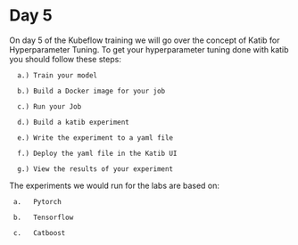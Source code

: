 # Day 5


On day 5 of the Kubeflow training we will go over the concept of Katib for Hyperparameter Tuning. To get your hyperparameter tuning done with katib you should follow these steps:
      
      a.) Train your model
      
      b.) Build a Docker image for your job
      
      c.) Run your Job
      
      d.) Build a katib experiment

      e.) Write the experiment to a yaml file

      f.) Deploy the yaml file in the Katib UI

      g.) View the results of your experiment

The experiments we would run for the labs are based on: 
   
     a.   Pytorch

     b.   Tensorflow

     c.   Catboost
